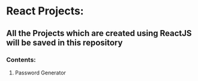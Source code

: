 # React Projects:
## All the Projects which are created using ReactJS will be saved in this repository

### Contents:
1. Password Generator
